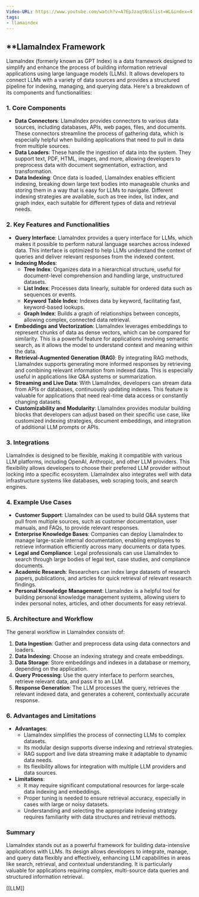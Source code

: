 ```yaml
---
Video-URL: https://www.youtube.com/watch?v=A7EpJzaqtNc&list=WL&index=4
tags:
- llamaindex
---
```


## **LlamaIndex Framework

LlamaIndex (formerly known as GPT Index) is a data framework designed to simplify and enhance the process of building information retrieval applications using large language models (LLMs). It allows developers to connect LLMs with a variety of data sources and provides a structured pipeline for indexing, managing, and querying data. Here's a breakdown of its components and functionalities:

### 1. Core Components

- **Data Connectors**: LlamaIndex provides connectors to various data sources, including databases, APIs, web pages, files, and documents. These connectors streamline the process of gathering data, which is especially helpful when building applications that need to pull in data from multiple sources.
- **Data Loaders**: These handle the ingestion of data into the system. They support text, PDF, HTML, images, and more, allowing developers to preprocess data with document segmentation, extraction, and transformation.
- **Data Indexing**: Once data is loaded, LlamaIndex enables efficient indexing, breaking down large text bodies into manageable chunks and storing them in a way that is easy for LLMs to navigate. Different indexing strategies are available, such as tree index, list index, and graph index, each suitable for different types of data and retrieval needs.

### 2. Key Features and Functionalities

- **Query Interface**: LlamaIndex provides a query interface for LLMs, which makes it possible to perform natural language searches across indexed data. This interface is optimized to help LLMs understand the context of queries and deliver relevant responses from the indexed content.
- **Indexing Modes**:
    - **Tree Index**: Organizes data in a hierarchical structure, useful for document-level comprehension and handling large, unstructured datasets.
    - **List Index**: Processes data linearly, suitable for ordered data such as sequences or events.
    - **Keyword Table Index**: Indexes data by keyword, facilitating fast, keyword-based lookups.
    - **Graph Index**: Builds a graph of relationships between concepts, allowing complex, connected data retrieval.
- **Embeddings and Vectorization**: LlamaIndex leverages embeddings to represent chunks of data as dense vectors, which can be compared for similarity. This is a powerful feature for applications involving semantic search, as it allows the model to understand context and meaning within the data.
- **Retrieval-Augmented Generation (RAG)**: By integrating RAG methods, LlamaIndex supports generating more informed responses by retrieving and combining relevant information from indexed data. This is especially useful in applications like Q&A systems or summarization.
- **Streaming and Live Data**: With LlamaIndex, developers can stream data from APIs or databases, continuously updating indexes. This feature is valuable for applications that need real-time data access or constantly changing datasets.
- **Customizability and Modularity**: LlamaIndex provides modular building blocks that developers can adjust based on their specific use case, like customized indexing strategies, document embeddings, and integration of additional LLM prompts or APIs.

### 3. Integrations

LlamaIndex is designed to be flexible, making it compatible with various LLM platforms, including OpenAI, Anthropic, and other LLM providers. This flexibility allows developers to choose their preferred LLM provider without locking into a specific ecosystem. LlamaIndex also integrates well with data infrastructure systems like databases, web scraping tools, and search engines.

### 4. Example Use Cases

- **Customer Support**: LlamaIndex can be used to build Q&A systems that pull from multiple sources, such as customer documentation, user manuals, and FAQs, to provide relevant responses.
- **Enterprise Knowledge Bases**: Companies can deploy LlamaIndex to manage large-scale internal documentation, enabling employees to retrieve information efficiently across many documents or data types.
- **Legal and Compliance**: Legal professionals can use LlamaIndex to search through large bodies of legal text, case studies, and compliance documents.
- **Academic Research**: Researchers can index large datasets of research papers, publications, and articles for quick retrieval of relevant research findings.
- **Personal Knowledge Management**: LlamaIndex is a helpful tool for building personal knowledge management systems, allowing users to index personal notes, articles, and other documents for easy retrieval.

### 5. Architecture and Workflow

The general workflow in LlamaIndex consists of:

1. **Data Ingestion**: Gather and preprocess data using data connectors and loaders.
2. **Data Indexing**: Choose an indexing strategy and create embeddings.
3. **Data Storage**: Store embeddings and indexes in a database or memory, depending on the application.
4. **Query Processing**: Use the query interface to perform searches, retrieve relevant data, and pass it to an LLM.
5. **Response Generation**: The LLM processes the query, retrieves the relevant indexed data, and generates a coherent, contextually accurate response.

### 6. Advantages and Limitations

- **Advantages**:
    - LlamaIndex simplifies the process of connecting LLMs to complex datasets.
    - Its modular design supports diverse indexing and retrieval strategies.
    - RAG support and live data streaming make it adaptable to dynamic data needs.
    - Its flexibility allows for integration with multiple LLM providers and data sources.
- **Limitations**:
    - It may require significant computational resources for large-scale data indexing and embeddings.
    - Proper tuning is needed to ensure retrieval accuracy, especially in cases with large or noisy datasets.
    - Understanding and selecting the appropriate indexing strategy requires familiarity with data structures and retrieval methods.

### Summary

LlamaIndex stands out as a powerful framework for building data-intensive applications with LLMs. Its design allows developers to integrate, manage, and query data flexibly and effectively, enhancing LLM capabilities in areas like search, retrieval, and contextual understanding. It is particularly valuable for applications requiring complex, multi-source data queries and structured information retrieval.

[[LLM]]